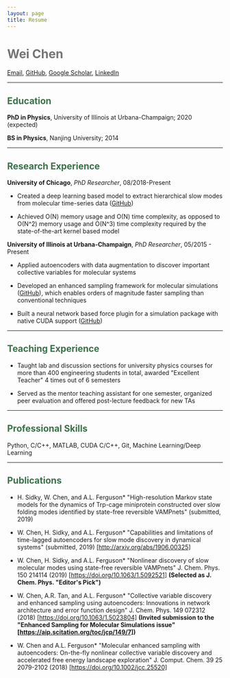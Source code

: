 ```yaml
---
layout: page
title: Resume
---
```


<span style="color: #757575">Wei Chen</span>
============

[Email](mailto:weichen9@illinois.edu), [GitHub](https://github.com/weiHelloWorld), [Google Scholar](https://scholar.google.com/citations?user=L9tBHCUAAAAJ&hl=en), [LinkedIn](https://www.linkedin.com/in/wei-chen-41211a8a/)

--------

## <span style="color: #397249">Education</span>


**PhD in Physics**, University of Illinois at Urbana-Champaign; 2020 (expected)

**BS in Physics**, Nanjing University; 2014

--------
## <span style="color: #397249"> Research Experience </span>


**University of Chicago**, *PhD Researcher*, 08/2018-Present

- Created a deep learning based model to extract hierarchical slow modes from molecular time-series data ([GitHub](https://github.com/hsidky/srv))

- Achieved O(N) memory usage and O(N) time complexity, as opposed to O(N^2) memory usage and O(N^3) time complexity required by the state-of-the-art kernel based model

**University of Illinois at Urbana-Champaign**, *PhD Researcher*, 05/2015 - Present

- Applied autoencoders with data augmentation to discover important collective variables for molecular systems

- Developed an enhanced sampling framework for molecular simulations  ([GitHub](https://github.com/weiHelloWorld/accelerated_sampling_with_autoencoder)), which enables orders of magnitude faster sampling than conventional techniques

- Built a neural network based force plugin for a simulation package with native CUDA support ([GitHub](https://github.com/weiHelloWorld/ANN_Force))

--------
## <span style="color: #397249">Teaching Experience</span>


- Taught lab and discussion sections for university physics courses for more than 400 engineering students in total, awarded "Excellent Teacher" 4 times out of 6 semesters

- Served as the mentor teaching assistant for one semester, organized peer evaluation and offered post-lecture feedback for new TAs

--------
## <span style="color: #397249">Professional Skills</span>

Python, C/C++, MATLAB, CUDA C/C++, Git, Machine Learning/Deep Learning

--------
## <span style="color: #397249">Publications </span>

- H. Sidky, W. Chen, and A.L. Ferguson* "High-resolution Markov state models for the dynamics of Trp-cage miniprotein constructed over slow folding modes identified by state-free reversible VAMPnets" (submitted, 2019)

- W. Chen, H. Sidky, and A.L. Ferguson* "Capabilities and limitations of time-lagged autoencoders for slow mode discovery in dynamical systems" (submitted, 2019) [http://arxiv.org/abs/1906.00325]

- W. Chen, H. Sidky, and A.L. Ferguson* "Nonlinear discovery of slow molecular modes using state-free reversible VAMPnets" J. Chem. Phys. 150 214114 (2019) [https://doi.org/10.1063/1.5092521] **(Selected as J. Chem. Phys. "Editor's Pick")**

- W. Chen, A.R. Tan, and A.L. Ferguson* "Collective variable discovery and enhanced sampling using autoencoders: Innovations in network architecture and error function design" J. Chem. Phys. 149 072312 (2018) [https://doi.org/10.1063/1.5023804] **(Invited submission to the "Enhanced Sampling for Molecular Simulations issue" [https://aip.scitation.org/toc/jcp/149/7])**

- W. Chen and A.L. Ferguson* "Molecular enhanced sampling with autoencoders: On-the-fly nonlinear collective variable discovery and accelerated free energy landscape exploration" J. Comput. Chem. 39 25 2079-2102 (2018) [https://doi.org/10.1002/jcc.25520]
